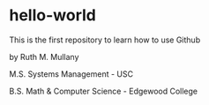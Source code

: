 # hello-world
This is the first repository to learn how to use Github

by Ruth M. Mullany

M.S. Systems Management - USC

B.S. Math & Computer Science - Edgewood College
